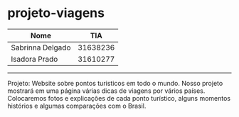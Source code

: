 # projeto-viagens
| Nome          | TIA    |
|---------------|--------|
Sabrinna Delgado | 31638236
Isadora Prado    | 31610277 
____________________________
Projeto: Website sobre pontos turisticos em todo o mundo. 
Nosso projeto mostrará em uma página várias dicas de viagens por vários países. 
Colocaremos fotos e explicações de cada ponto turístico, 
alguns momentos histórios e algumas comparações com o Brasil. 
